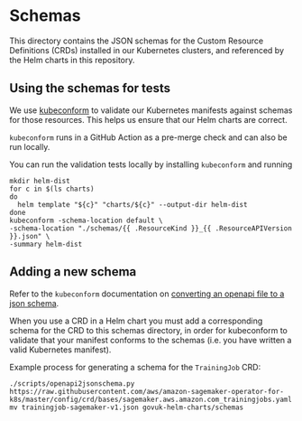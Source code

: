 # Schemas

This directory contains the JSON schemas for the Custom Resource Definitions
(CRDs) installed in our Kubernetes clusters, and referenced by the Helm charts
in this repository.

## Using the schemas for tests

We use [kubeconform] to validate our Kubernetes manifests against schemas for
those resources. This helps us ensure that our Helm charts are correct.

`kubeconform` runs in a GitHub Action as a pre-merge check and can also be run
locally.

You can run the validation tests locally by installing `kubeconform` and running

```shell
mkdir helm-dist
for c in $(ls charts)
do
  helm template "${c}" "charts/${c}" --output-dir helm-dist
done
kubeconform -schema-location default \
-schema-location "./schemas/{{ .ResourceKind }}_{{ .ResourceAPIVersion }}.json" \
-summary helm-dist
```

[kubeconform]: https://github.com/yannh/kubeconform

## Adding a new schema

Refer to the `kubeconform` documentation on [converting an openapi file to a json schema].

When you use a CRD in a Helm chart you must add a corresponding schema for the
CRD to this schemas directory, in order for kubeconform to validate that your
manifest conforms to the schemas (i.e. you have written a valid Kubernetes manifest).

Example process for generating a schema for the `TrainingJob` CRD:

```
./scripts/openapi2jsonschema.py https://raw.githubusercontent.com/aws/amazon-sagemaker-operator-for-k8s/master/config/crd/bases/sagemaker.aws.amazon.com_trainingjobs.yaml
mv trainingjob-sagemaker-v1.json govuk-helm-charts/schemas
```

[converting an openapi file to a json schema]: https://github.com/yannh/kubeconform#converting-an-openapi-file-to-a-json-schema
